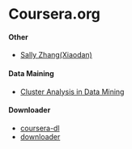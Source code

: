 # Coursera.org

#### Other

* [Sally Zhang(Xiaodan)](https://github.com/Xiaodan/)

#### Data Maining

* [Cluster Analysis in Data Mining](https://github.com/Mahdi-Mohammadi/Cluster-Analysis-in-Data-Mining)

#### Downloader

* [coursera-dl](https://github.com/dgorissen/coursera-dl)
* [downloader](https://github.com/coursera-dl/coursera)
